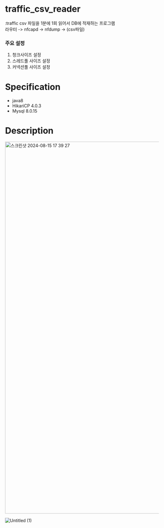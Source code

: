 # traffic_csv_reader
:traffic csv 파일을 1분에 1회 읽어서 DB에 적재하는 프로그램
<br>라우터 -> nfcapd -> nfdump -> (csv파일)

### 주요 설정
<ol>
<li>청크사이즈 설정</li>
<li>스레드풀 사이즈 설정</li>
<li>커넥션풀 사이즈 설정</li>
</ol>

# Specification
<ul>
  <li>java8</li>
  <li>HikariCP 4.0.3</li>
  <li>Mysql 8.0.15</li>
</ul>

# Description

<img width="1216" alt="스크린샷 2024-08-15 17 39 27" src="https://github.com/user-attachments/assets/6725ccb9-e914-40c9-bd4f-8785560c5f87">

![Untitled (1)](https://github.com/user-attachments/assets/6419dc3a-0c6d-4357-9e29-0bf1158e9dcd)
  
</ul>
